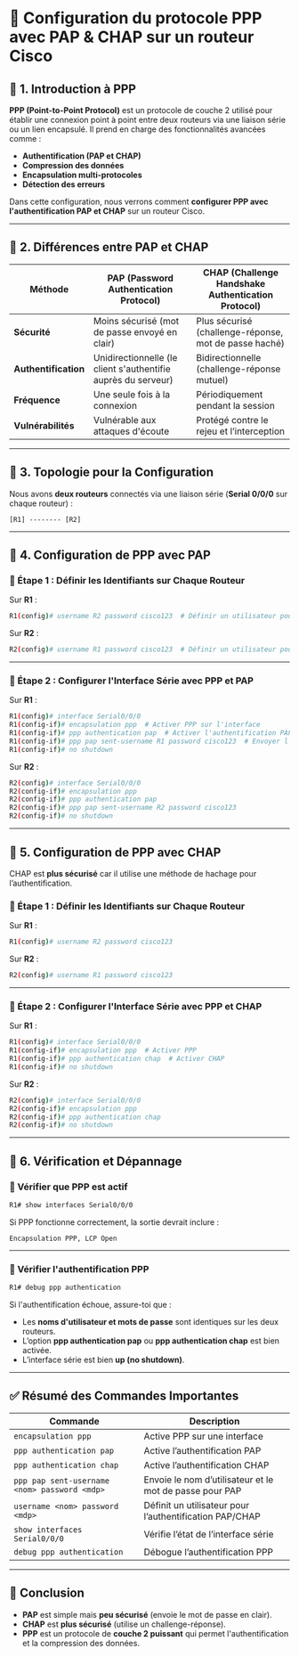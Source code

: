 # 🔹 **Configuration du protocole PPP avec PAP & CHAP sur un routeur Cisco**  

## 📌 **1. Introduction à PPP**  
**PPP (Point-to-Point Protocol)** est un protocole de couche 2 utilisé pour établir une connexion point à point entre deux routeurs via une liaison série ou un lien encapsulé. Il prend en charge des fonctionnalités avancées comme :
- **Authentification (PAP et CHAP)**
- **Compression des données**
- **Encapsulation multi-protocoles**
- **Détection des erreurs**

Dans cette configuration, nous verrons comment **configurer PPP avec l'authentification PAP et CHAP** sur un routeur Cisco.

---

## 📌 **2. Différences entre PAP et CHAP**  

| **Méthode** | **PAP (Password Authentication Protocol)** | **CHAP (Challenge Handshake Authentication Protocol)** |
|------------|----------------------------------|-----------------------------------|
| **Sécurité** | Moins sécurisé (mot de passe envoyé en clair) | Plus sécurisé (challenge-réponse, mot de passe haché) |
| **Authentification** | Unidirectionnelle (le client s'authentifie auprès du serveur) | Bidirectionnelle (challenge-réponse mutuel) |
| **Fréquence** | Une seule fois à la connexion | Périodiquement pendant la session |
| **Vulnérabilités** | Vulnérable aux attaques d'écoute | Protégé contre le rejeu et l’interception |

---

## 📌 **3. Topologie pour la Configuration**  
Nous avons **deux routeurs** connectés via une liaison série (**Serial 0/0/0** sur chaque routeur) :

```
[R1] -------- [R2]
```

---

## 📌 **4. Configuration de PPP avec PAP**
### **🔹 Étape 1 : Définir les Identifiants sur Chaque Routeur**
Sur **R1** :
```bash
R1(config)# username R2 password cisco123  # Définir un utilisateur pour R2
```
Sur **R2** :
```bash
R2(config)# username R1 password cisco123  # Définir un utilisateur pour R1
```

---

### **🔹 Étape 2 : Configurer l'Interface Série avec PPP et PAP**
Sur **R1** :
```bash
R1(config)# interface Serial0/0/0
R1(config-if)# encapsulation ppp  # Activer PPP sur l'interface
R1(config-if)# ppp authentication pap  # Activer l'authentification PAP
R1(config-if)# ppp pap sent-username R1 password cisco123  # Envoyer l'identifiant et le mot de passe
R1(config-if)# no shutdown
```
Sur **R2** :
```bash
R2(config)# interface Serial0/0/0
R2(config-if)# encapsulation ppp
R2(config-if)# ppp authentication pap
R2(config-if)# ppp pap sent-username R2 password cisco123
R2(config-if)# no shutdown
```

---

## 📌 **5. Configuration de PPP avec CHAP**
CHAP est **plus sécurisé** car il utilise une méthode de hachage pour l’authentification.

### **🔹 Étape 1 : Définir les Identifiants sur Chaque Routeur**
Sur **R1** :
```bash
R1(config)# username R2 password cisco123
```
Sur **R2** :
```bash
R2(config)# username R1 password cisco123
```

---

### **🔹 Étape 2 : Configurer l'Interface Série avec PPP et CHAP**
Sur **R1** :
```bash
R1(config)# interface Serial0/0/0
R1(config-if)# encapsulation ppp  # Activer PPP
R1(config-if)# ppp authentication chap  # Activer CHAP
R1(config-if)# no shutdown
```
Sur **R2** :
```bash
R2(config)# interface Serial0/0/0
R2(config-if)# encapsulation ppp
R2(config-if)# ppp authentication chap
R2(config-if)# no shutdown
```

---

## 📌 **6. Vérification et Dépannage**
### **🔹 Vérifier que PPP est actif**
```bash
R1# show interfaces Serial0/0/0
```
Si PPP fonctionne correctement, la sortie devrait inclure :
```
Encapsulation PPP, LCP Open
```

---

### **🔹 Vérifier l'authentification PPP**
```bash
R1# debug ppp authentication
```
Si l'authentification échoue, assure-toi que :
- Les **noms d'utilisateur et mots de passe** sont identiques sur les deux routeurs.
- L’option **ppp authentication pap** ou **ppp authentication chap** est bien activée.
- L’interface série est bien **up (no shutdown)**.

---

## ✅ **Résumé des Commandes Importantes**
| **Commande** | **Description** |
|--------------|-----------------|
| `encapsulation ppp` | Active PPP sur une interface |
| `ppp authentication pap` | Active l’authentification PAP |
| `ppp authentication chap` | Active l’authentification CHAP |
| `ppp pap sent-username <nom> password <mdp>` | Envoie le nom d’utilisateur et le mot de passe pour PAP |
| `username <nom> password <mdp>` | Définit un utilisateur pour l’authentification PAP/CHAP |
| `show interfaces Serial0/0/0` | Vérifie l’état de l’interface série |
| `debug ppp authentication` | Débogue l’authentification PPP |

---

## 🎯 **Conclusion**
- **PAP** est simple mais **peu sécurisé** (envoie le mot de passe en clair).
- **CHAP** est **plus sécurisé** (utilise un challenge-réponse).
- **PPP** est un protocole de **couche 2 puissant** qui permet l'authentification et la compression des données.
